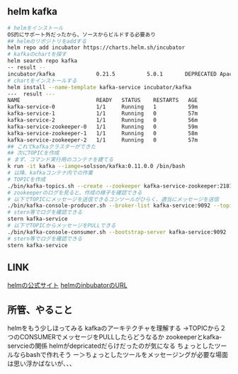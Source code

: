 ## helm kafka
```sh
# helmをインストール
OS的にサポート外だったから、ソースからビルドする必要あり
## helmのリポジトリをaddする
helm repo add incubator https://charts.helm.sh/incubator
# kafkaのchartを探す
helm search repo kafka
-- result --
incubator/kafka          	0.21.5       	5.0.1      	DEPRECATED Apache Kafka is publish-subscribe me...
# chartをインストールする
helm install --name-template kafka-service incubator/kafka
---  result --- 
NAME                        READY   STATUS    RESTARTS   AGE
kafka-service-0             1/1     Running   1          59m
kafka-service-1             1/1     Running   0          57m
kafka-service-2             1/1     Running   0          56m
kafka-service-zookeeper-0   1/1     Running   0          59m
kafka-service-zookeeper-1   1/1     Running   0          58m
kafka-service-zookeeper-2   1/1     Running   0          57m
## これでkafkaクラスターができた
## 次にTOPICを作成
# まず、コマンド実行用のコンテナを建てる
k run -it kafka --iamge=solsson/kafka:0.11.0.0 /bin/bash
# 以降、kafkaコンテナ内での作業
# TOPICを作成
./bin/kafka-topics.sh --create --zookeeper kafka-service-zookeeper:2181 --replication-factor 3 --partitions 10 --topic photos-1
# zookeeperのログを見ると、作成の様子を確認できる
# 以下でTOPICにメッセージを送信できるコンソールがひらく、適当にメッセージを送信
./bin/kafka-console-producer.sh --broker-list kafka-service:9092 --topic photos-1
# stern等でログを確認できる
stern kafka-service
# 以下でTOPICからメッセージをPULLできる
./bin/kafka-console-consumer.sh --bootstrap-server kafka-service:9092 --from-beginning --topic photos-
# stern等でログを確認できる
stern kafka-service
```

## LINK
[helmの公式サイト](https://helm.sh/docs/intro/quickstart/)
[helmのinbubatorのURL](https://helm.sh/blog/new-location-stable-incubator-charts/)

## 所管、やること
helmをもう少しほってみる
kafkaのアーキテクチャを理解する
->TOPICから２つのCONSUMERでメッセージをPULLしたらどうなるか
zookeeperとkafka-servcieの関係
helmがdepricatedだらけだったのが気になる
ちょっとしたツールならbashで作れそう
ー＞ちょっとしたツールをメッセージングが必要な場面は思い浮かばないが、、、